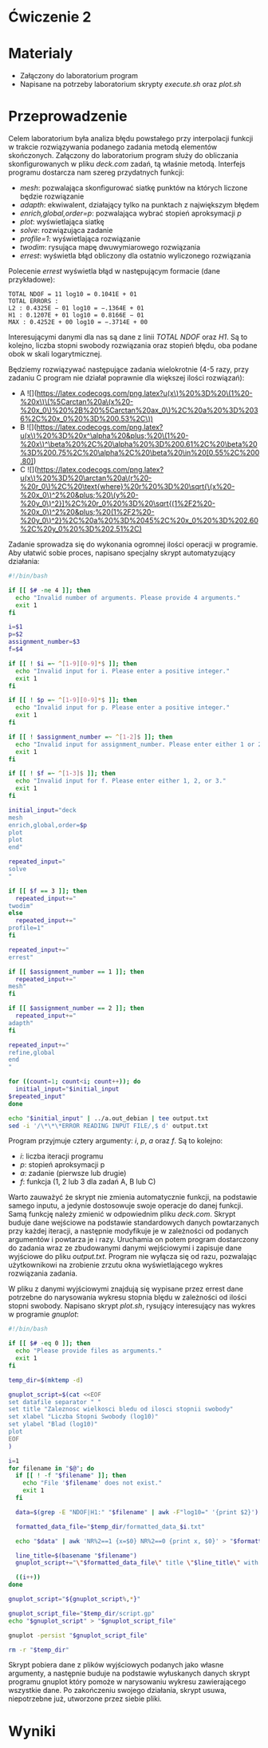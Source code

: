 # Ćwiczenie 2

# Materialy
- Załączony do laboratorium program
- Napisane na potrzeby laboratorium skrypty _execute.sh_ oraz _plot.sh_

# Przeprowadzenie
Celem laboratorium była analiza błędu powstałego przy interpolacji funkcji w trakcie rozwiązywania podanego zadania metodą elementów skończonych. Załączony do laboratorium program służy do obliczania skonfigurowanych w pliku _deck.com_ zadań, tą właśnie metodą. Interfejs programu dostarcza nam szereg przydatnych funkcji:
- _mesh_: pozwalająca skonfigurować siatkę punktów na których liczone będzie rozwiązanie
- _adapth_: ekwiwalent, działający tylko na punktach z największym błędem
- _enrich,global,order=p_: pozwalająca wybrać stopień aproksymacji _p_
- _plot_: wyświetlająca siatkę
- _solve_: rozwiązująca zadanie
- _profile=1_: wyświetlająca rozwiązanie
- _twodim_: rysująca mapę dwuwymiarowego rozwiązania
- _errest_: wyświetla błąd obliczony dla ostatnio wyliczonego rozwiązania

Polecenie _errest_ wyświetla błąd w następującym formacie (dane przykładowe):

```plaintext
TOTAL NDOF = 11 log10 = 0.1041E + 01
TOTAL ERRORS :
L2 : 0.4325E − 01 log10 = −.1364E + 01
H1 : 0.1207E + 01 log10 = 0.8166E − 01
MAX : 0.4252E + 00 log10 = −.3714E + 00
```

Interesującymi danymi dla nas są dane z linii _TOTAL NDOF_ oraz _H1_. Są to kolejno, liczba stopni swobody rozwiązania oraz stopień błędu, oba podane obok w skali logarytmicznej.

Będziemy rozwiązywać następujące zadania wielokrotnie (4-5 razy, przy zadaniu C program nie działał poprawnie dla większej ilości rozwiązań):

- A ![](https://latex.codecogs.com/png.latex?u(x\)%20%3D%20\(1%20-%20x\)\(%5Carctan%20a\(x%20-%20x_0\)%20%2B%20%5Carctan%20ax_0\)%2C%20a%20%3D%2036%2C%20x_0%20%3D%200.53%2C\))
- B ![](https://latex.codecogs.com/png.latex?u(x\)%20%3D%20x^\alpha%20&plus;%20\(1%20-%20x\)^\beta%20%2C%20\alpha%20%3D%200.61%2C%20\beta%20%3D%200.75%2C%20\alpha%2C%20\beta%20\in%20[0.55%2C%200.80])
- C ![](https://latex.codecogs.com/png.latex?u(x\)%20%3D%20\arctan%20a\(r%20-%20r_0\)%2C%20\text{where}%20r%20%3D%20\sqrt{\(x%20-%20x_0\)^2%20&plus;%20\(y%20-%20y_0\)^2}]%2C%20r_0%20%3D%20\sqrt{(1%2F2%20-%20x_0\)^2%20&plus;%20(1%2F2%20-%20y_0\)^2}%2C%20a%20%3D%2045%2C%20x_0%20%3D%202.60%2C%20y_0%20%3D%202.51%2C)

Zadanie sprowadza się do wykonania ogromnej ilości operacji w programie. Aby ułatwić sobie proces, napisano specjalny skrypt automatyzujący działania:
```bash
#!/bin/bash

if [[ $# -ne 4 ]]; then
  echo "Invalid number of arguments. Please provide 4 arguments."
  exit 1
fi

i=$1
p=$2
assignment_number=$3
f=$4

if [[ ! $i =~ ^[1-9][0-9]*$ ]]; then
  echo "Invalid input for i. Please enter a positive integer."
  exit 1
fi

if [[ ! $p =~ ^[1-9][0-9]*$ ]]; then
  echo "Invalid input for p. Please enter a positive integer."
  exit 1
fi

if [[ ! $assignment_number =~ ^[1-2]$ ]]; then
  echo "Invalid input for assignment_number. Please enter either 1 or 2."
  exit 1
fi

if [[ ! $f =~ ^[1-3]$ ]]; then
  echo "Invalid input for f. Please enter either 1, 2, or 3."
  exit 1
fi

initial_input="deck
mesh
enrich,global,order=$p
plot
plot
end"

repeated_input="
solve
"

if [[ $f == 3 ]]; then
  repeated_input+="
twodim"
else
  repeated_input+="
profile=1"
fi

repeated_input+="
errest"

if [[ $assignment_number == 1 ]]; then
  repeated_input+="
mesh"
fi

if [[ $assignment_number == 2 ]]; then
  repeated_input+="
adapth"
fi

repeated_input+="
refine,global
end
"

for ((count=1; count<i; count++)); do
  initial_input="$initial_input
$repeated_input"
done

echo "$initial_input" | ../a.out_debian | tee output.txt
sed -i '/\*\*\*ERROR READING INPUT FILE/,$ d' output.txt
```

Program przyjmuje cztery argumenty: _i_, _p_, _a_ oraz _f_. Są to kolejno:
- _i_: liczba iteracji programu
- _p_: stopień aproksymacji p
- _a_: zadanie (pierwsze lub drugie)
- _f_: funkcja (1, 2 lub 3 dla zadań A, B lub C)

Warto zauważyć że skrypt nie zmienia automatycznie funkcji, na podstawie samego inputu, a jedynie dostosowuje swoje operacje do danej funkcji. Samą funkcję należy zmienić w odpowiednim pliku _deck.com_.
Skrypt buduje dane wejściowe na podstawie standardowych danych powtarzanych przy każdej iteracji, a następnie modyfikuje je w zależności od podanych argumentów i powtarza je i razy. Uruchamia on potem program dostarczony do zadania wraz ze zbudowanymi danymi wejściowymi i zapisuje dane wyjściowe do pliku _output.txt_. Program nie wyłącza się od razu, pozwalając użytkownikowi na zrobienie zrzutu okna wyświetlającego wykres rozwiązania zadania.

W pliku z danymi wyjściowymi znajdują się wypisane przez errest dane potrzebne do narysowania wykresu stopnia blędu w zależności od ilości stopni swobody. Napisano skrypt _plot.sh_, rysujący interesujący nas wykres w programie _gnuplot_:

```bash
#!/bin/bash

if [[ $# -eq 0 ]]; then
  echo "Please provide files as arguments."
  exit 1
fi

temp_dir=$(mktemp -d)

gnuplot_script=$(cat <<EOF
set datafile separator " "
set title "Zaleznosc wielkosci bledu od ilosci stopnii swobody"
set xlabel "Liczba Stopni Swobody (log10)"
set ylabel "Blad (log10)"
plot
EOF
)

i=1
for filename in "$@"; do
  if [[ ! -f "$filename" ]]; then
    echo "File '$filename' does not exist."
    exit 1
  fi

  data=$(grep -E "NDOF|H1:" "$filename" | awk -F"log10=" '{print $2}')

  formatted_data_file="$temp_dir/formatted_data_$i.txt"

  echo "$data" | awk 'NR%2==1 {x=$0} NR%2==0 {print x, $0}' > "$formatted_data_file"

  line_title=$(basename "$filename")
  gnuplot_script+="\"$formatted_data_file\" title \"$line_title\" with linespoints, "

  ((i++))
done

gnuplot_script="${gnuplot_script%,*}"

gnuplot_script_file="$temp_dir/script.gp"
echo "$gnuplot_script" > "$gnuplot_script_file"

gnuplot -persist "$gnuplot_script_file"

rm -r "$temp_dir"
```

Skrypt pobiera dane z plików wyjściowych podanych jako własne argumenty, a następnie buduje na podstawie wyłuskanych danych skrypt programu gnuplot który pomoże w narysowaniu wykresu zawierającego wszystkie dane. Po zakończeniu swojego działania, skrypt usuwa, niepotrzebne już, utworzone przez siebie pliki.

# Wyniki

